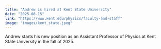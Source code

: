 ```yaml
---
title: "Andrew is hired at Kent State University"
date: "2025-08-15"
link: "https://www.kent.edu/physics/faculty-and-staff"
image: "images/kent_state.jpeg"
---
```


Andrew starts his new position as an Assistant Professor of Physics at Kent State University in the fall of 2025.
